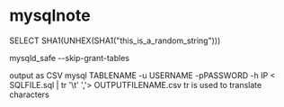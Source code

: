mysqlnote
=========
SELECT SHA1(UNHEX(SHA1("this_is_a_random_string")))

mysqld_safe --skip-grant-tables

output as CSV
mysql TABLENAME -u USERNAME -pPASSWORD -h IP < SQLFILE.sql | tr '\t' ','> OUTPUTFILENAME.csv
tr is used to translate characters
